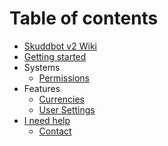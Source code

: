 # Table of contents

* [Skuddbot v2 Wiki](README.md)
* [Getting started](getting-started.md)
* Systems
    * [Permissions](Systems/permissions.md)
* Features
    * [Currencies](Features/currencies.md)
    * [User Settings](Features/user-settings.md)
* [I need help](Help/i-need-help.md)
  * [Contact](Help/contact.md)

